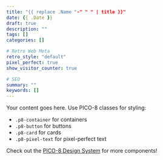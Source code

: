 ```yaml
---
title: "{{ replace .Name "-" " " | title }}"
date: {{ .Date }}
draft: true
description: ""
tags: []
categories: []

# Retro Web Meta
retro_style: "default"
pixel_perfect: true
show_visitor_counter: true

# SEO
summary: ""
keywords: []
---
```


<!-- 🎮 Welcome to the PICO-8 Web! -->

Your content goes here. Use PICO-8 classes for styling:

- `.p8-container` for containers
- `.p8-button` for buttons  
- `.p8-card` for cards
- `.p8-pixel-text` for pixel-perfect text

Check out the [PICO-8 Design System](/docs/) for more components!
